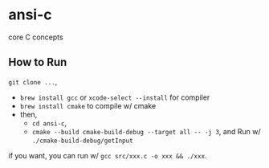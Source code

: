 # ansi-c

core C concepts 

## How to Run

`git clone ...`,

- `brew install gcc` or `xcode-select --install` for compiler
- `brew install cmake` to compile w/ cmake
- then,
    - `cd ansi-c`,
    - `cmake --build cmake-build-debug --target all -- -j 3`, and Run w/ `./cmake-build-debug/getInput`

if you want, you can run w/ `gcc src/xxx.c -o xxx && ./xxx`.
